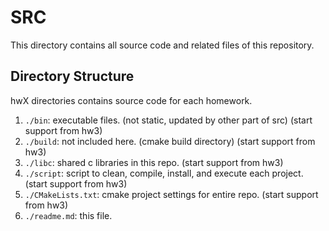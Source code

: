 # SRC

This directory contains all source code and related files of this repository.

## Directory Structure

hwX directories contains source code for each homework.

1. ```./bin```: executable files. (not static, updated by other part of src) (start support from hw3)
2. ```./build```: not included here. (cmake build directory) (start support from hw3)
3. ```./libc```: shared c libraries in this repo. (start support from hw3)
4. ```./script```: script to clean, compile, install, and execute each project. (start support from hw3)
5. ```./CMakeLists.txt```: cmake project settings for entire repo. (start support from hw3)
6. ```./readme.md```: this file.
